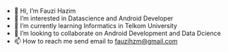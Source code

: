 - 👋 Hi, I’m Fauzi Hazim
- 👀 I’m interested in Datascience and Android Developer
- 🌱 I’m currently learning Informatics in Telkom University
- 💞️ I’m looking to collaborate on Android Development and Data Dcience
- 📫 How to reach me send email to fauzihzm@gmail.com

<!---
fauzihazim/fauzihazim is a ✨ special ✨ repository because its `README.md` (this file) appears on your GitHub profile.
You can click the Preview link to take a look at your changes.
--->

